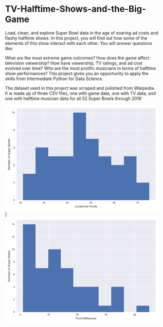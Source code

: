 # TV-Halftime-Shows-and-the-Big-Game
Load, clean, and explore Super Bowl data in the age of soaring ad costs and flashy halftime shows.
In this project, you will find out how some of the elements of this show interact with each other. You will answer questions like:

What are the most extreme game outcomes?
How does the game affect television viewership?
How have viewership, TV ratings, and ad cost evolved over time?
Who are the most prolific musicians in terms of halftime show performances?
This project gives you an opportunity to apply the skills from Intermediate Python for Data Science.

The dataset used in this project was scraped and polished from Wikipedia. It is made up of three CSV files, one with game data, one with TV data, and one with halftime musician data for all 52 Super Bowls through 2018



![image](https://github.com/Usman-Ghani123/TV-Halftime-Shows-and-the-Big-Game/blob/master/plots/myplot1.png) | ![image](https://github.com/Usman-Ghani123/TV-Halftime-Shows-and-the-Big-Game/blob/master/plots/myplot2.png)
